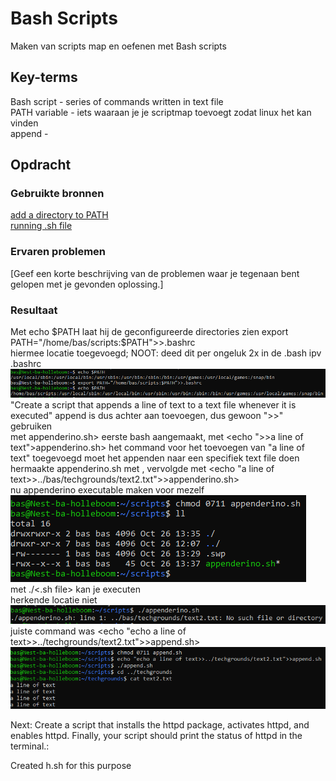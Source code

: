 # Bash Scripts
Maken van scripts map en oefenen met Bash scripts

## Key-terms
Bash script - series of commands written in text file  
PATH variable - iets waaraan je je scriptmap toevoegt zodat linux het kan vinden  
append - 

## Opdracht
### Gebruikte bronnen
[add a directory to PATH](https://phoenixnap.com/kb/linux-add-to-path)  
[running .sh file](https://www.cyberciti.biz/faq/run-execute-sh-shell-script/)

### Ervaren problemen
[Geef een korte beschrijving van de problemen waar je tegenaan bent gelopen met je gevonden oplossing.]

### Resultaat
Met echo $PATH laat hij de geconfigureerde directories zien  
    export PATH="/home/bas/scripts:$PATH">>.bashrc  
hiermee locatie toegevoegd; NOOT: deed dit per ongeluk 2x in de .bash ipv .bashrc  
![echo voor/na + toevoeging map](images/9-echo-addpath-echo.PNG)  
"Create a script that appends a line of text to a text file whenever it is executed" append is dus achter aan toevoegen, dus gewoon ">>" gebruiken  
met <echo >appenderino.sh> eerste bash aangemaakt, met <echo ">>a line of text">appenderino.sh> het command voor het toevoegen van "a line of text" toegevoegd
moet het appenden naar een specifiek text file doen  
hermaakte appenderino.sh met <touch appenderino.sh>, vervolgde met <echo "a line of text>>../bas/techgrounds/text2.txt">>appenderino.sh>  
nu appenderino executable maken voor mezelf  
![gedaan](images/9-chmod-herinnering.PNG)  
met ./<.sh file> kan je executen  
herkende locatie niet  
![fail](images/9-run-1-fail.PNG)  
juiste command was <echo "echo a line of text>>../techgrounds/text2.txt">>append.sh>  
![success](images/9-append-succes.PNG)  
  
Next: Create a script that installs the httpd package, activates httpd, and enables httpd. Finally, your script should print the status of httpd in the terminal.: 

Created h.sh for this purpose  
